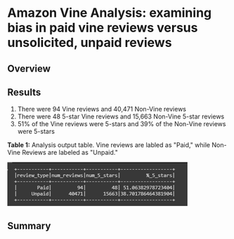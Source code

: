 # Amazon Vine Analysis: examining bias in paid vine reviews versus unsolicited, unpaid reviews

## Overview
## Results
1) There were 94 Vine reviews and 40,471 Non-Vine reviews
2) There were 48 5-star Vine reviews and 15,663 Non-Vine 5-star reviews
3) 51% of the Vine reviews were 5-stars and 39% of the Non-Vine reviews were 5-stars


**Table 1:**  Analysis output table.  Vine reviews are labled as "Paid," while Non-Vine Reviews are labeled as "Unpaid."

![Analysis table](resources/analysis_results.png)

## Summary


